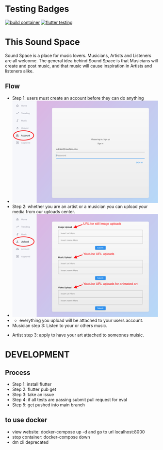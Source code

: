 # Testing Badges
[![build container](https://github.com/ChicoState/sound-space/actions/workflows/build_test.yml/badge.svg)](https://github.com/ChicoState/sound-space/actions/workflows/build_test.yml)
[![flutter testing](https://github.com/ChicoState/sound-space/actions/workflows/flutter_testing.yml/badge.svg)](https://github.com/ChicoState/sound-space/actions/workflows/flutter_testing.yml)

# This Sound Space
Sound Space is a place for music lovers. Musicians, Artists and Listeners
are all welcome. The general idea behind Sound Space is that Musicians will
create and post music, and that music will cause inspiration in Artists
and listeners alike.

## Flow
- Step 1: users must create an account before they can do anything
- ![Login screenshot](./wireframe/readme_assets/login_shot.png)
- Step 2: whether you are an artist or a musician you can upload your media
	from our uploads center.
- ![Uploads screenshot](./wireframe/readme_assets/uploads_shot.png)
- - everything you upload will be attached to your users account.
- Musician step 3: Listen to your or others music.
<!-- screen shot of music page -->
- Artist step 3: apply to have your art attached to someones muisic.
<!-- screen shot of application proccess -->


# DEVELOPMENT

## Process
- Step 1: install flutter
- Step 2: flutter pub get
- Step 3: take an issue
- Step 4: if all tests are passing submit pull request for eval
- Step 5: get pushed into main branch

## to use docker
- view website: docker-compose up -d and go to url localhost:8000
- stop container: docker-compose down
- dm cli deprecated
